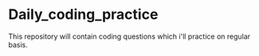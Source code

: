 # Daily_coding_practice
This repository will contain coding questions which i'll practice on regular basis. 






